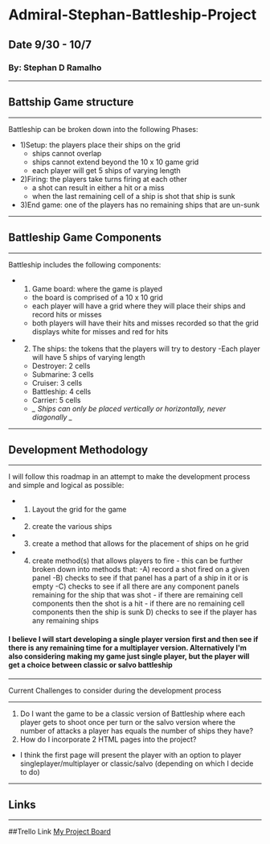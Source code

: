 # Admiral-Stephan-Battleship-Project

## Date 9/30 - 10/7

### By: Stephan D Ramalho

---

## Battship Game structure

---

Battleship can be broken down into the following Phases:

- 1)Setup: the players place their ships on the grid
  - ships cannot overlap
  - ships cannot extend beyond the 10 x 10 game grid
  - each player will get 5 ships of varying length
- 2)Firing: the players take turns firing at each other
  - a shot can result in either a hit or a miss
  - when the last remaining cell of a ship is shot that ship is sunk
- 3)End game: one of the players has no remaining ships that are un-sunk

---

## Battleship Game Components

---

Battleship includes the following components:

- 1. Game board: where the game is played
  - the board is comprised of a 10 x 10 grid
  - each player will have a grid where they will place their ships and record hits or misses
  - both players will have their hits and misses recorded so that the grid displays white for misses and red for hits
- 2. The ships: the tokens that the players will try to destory
     -Each player will have 5 ships of varying length
  - Destroyer: 2 cells
  - Submarine: 3 cells
  - Cruiser: 3 cells
  - Battleship: 4 cells
  - Carrier: 5 cells
  - **_* Ships can only be placed vertically or horizontally, never diagonally *_**

---

## Development Methodology

---

I will follow this roadmap in an attempt to make the development process and simple and logical as possible:

- 1. Layout the grid for the game
- 2. create the various ships
- 3. create a method that allows for the placement of ships on he grid
- 4. create method(s) that allows players to fire - this can be further broken down into methods that:
     -A) record a shot fired on a given panel
     -B) checks to see if that panel has a part of a ship in it or is empty
     -C) checks to see if all there are any component panels remaining for the ship that was shot - if there are remaining cell components then the shot is a hit - if there are no remaining cell components then the ship is sunk
     D) checks to see if the player has any remaining ships

#### I believe I will start developing a single player version first and then see if there is any remaining time for a multiplayer version. Alternatively I'm also considering making my game just single player, but the player will get a choice between classic or salvo battleship

---

Current Challenges to consider during the development process

---

1. Do I want the game to be a classic version of Battleship where each player gets to shoot once per turn or the salvo version where the number of attacks a player has equals the number of ships they have?
2. How do I incorporate 2 HTML pages into the project?

- I think the first page will present the player with an option to player singleplayer/multiplayer or classic/salvo (depending on which I decide to do)

---

## Links

---

##Trello Link
[My Project Board](https://trello.com/invite/b/vswxJVqA/822b952ad7178d32ae04d5455cffe6fb/battleship-project)
